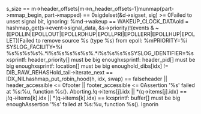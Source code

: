 s_size == m->header_offsets[m->n_header_offsets-1]      munmap(part->mmap_begin, part->mapped) == 0     sigdelset(&d->sigset, sig) >= 0 Failed to unset signal bit, ignoring: %m        d->wakeup == WAKEUP_CLOCK_DATA  old = hashmap_get(s->event->signal_data, &s->priority)  !(events & ~(EPOLLIN|EPOLLOUT|EPOLLRDHUP|EPOLLPRI|EPOLLERR|EPOLLHUP|EPOLLET))   Failed to remove source %s (type %s) from epoll: %m     PRIORITY=%i
SYSLOG_FACILITY=%i
%s%s%s%s%.*i%s%s%s%s%s%.*i%s%s%s%sSYSLOG_IDENTIFIER=%s
  xsprintf: header_priority[] must be big enough  xsprintf: header_pid[] must be big enough       xsprintf: location[] must be big enough old_dibs[idx] != DIB_RAW_REHASH old_tail->iterate_next == IDX_NIL       hashmap_put_robin_hood(h, idx, swap) == false   header || header_accessible <= 0        footer || footer_accessible <= 0        Assertion '%s' failed at %s:%u, function %s(). Aborting.        !q->items[j].idx || *(q->items[j].idx) == j     !q->items[k].idx || *(q->items[k].idx) == k     xsprintf: buffer[] must be big enough   Assertion '%s' failed at %s:%u, function %s(). Ignorin